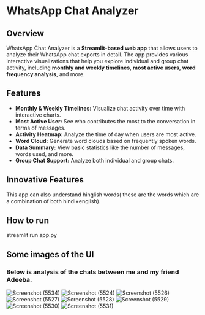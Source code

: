 # WhatsApp Chat Analyzer

## Overview

WhatsApp Chat Analyzer is a **Streamlit-based web app** that allows users to analyze their WhatsApp chat exports in detail. The app provides various interactive visualizations that help you explore individual and group chat activity, including **monthly and weekly timelines**, **most active users**, **word frequency analysis**, and more.

## Features

- **Monthly & Weekly Timelines:** Visualize chat activity over time with interactive charts.
- **Most Active User:** See who contributes the most to the conversation in terms of messages.
- **Activity Heatmap:** Analyze the time of day when users are most active.
- **Word Cloud:** Generate word clouds based on frequently spoken words.
- **Data Summary:** View basic statistics like the number of messages, words used, and more.
- **Group Chat Support:** Analyze both individual and group chats.

## Innovative Features
This app can also understand hinglish words( these are the words which are a combination of both hindi+english).

## How to run
streamlit run app.py

## Some images of the UI
### Below is analysis of the chats between me and my friend Adeeba. 
![Screenshot (5534)](https://user-images.githubusercontent.com/80636537/232007781-80efe4b5-3e1c-4547-a3d9-07cde91cdd14.png)
![Screenshot (5524)](https://user-images.githubusercontent.com/80636537/231999885-b6bd5232-f336-4a89-be15-5324a6482389.png)
![Screenshot (5526)](https://user-images.githubusercontent.com/80636537/232000437-fa4e0ccf-def3-475b-a812-6748a3949b7c.png)
![Screenshot (5527)](https://user-images.githubusercontent.com/80636537/232002332-7b3fc9bb-8bd7-4c5c-a8ae-2cb5b8629664.png)
![Screenshot (5528)](https://user-images.githubusercontent.com/80636537/232001324-8f92fb69-7029-4fe1-ac7d-aaf779628ab7.png)
![Screenshot (5529)](https://user-images.githubusercontent.com/80636537/232002421-75594028-77f7-4080-9dc5-522fe702dfed.png)
![Screenshot (5530)](https://user-images.githubusercontent.com/80636537/232001816-87be43f8-f88f-4bab-8e58-3a41f20d62f4.png)
![Screenshot (5531)](https://user-images.githubusercontent.com/80636537/232002623-9a421772-f5f4-42c2-a7b1-53d6445e90e5.png)

